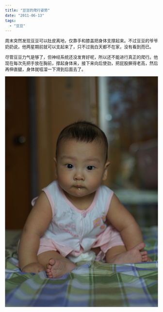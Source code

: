 ```yaml
---
title: "豆豆的爬行姿势"
date: "2011-06-13"
tags: 
  - "豆豆"
---
```


周末突然发现豆豆可以肚皮离地，仅靠手和膝盖把身体支撑起来。不过豆豆的爷爷奶奶说，他两星期前就可以支起来了，只不过我白天都不在家，没有看到而已。

尽管豆豆力气是够了，但神经系统还没发育好呢，所以还不能进行真正的爬行。他现在每次先把手放在胸前，撑起身体来，接下来向后使劲，把屁股撅得老高，然后再伸直腿，身体就嗞溜一下滑到后面去了。

![DSC01575](images/dsc01575.jpg "DSC01575")
